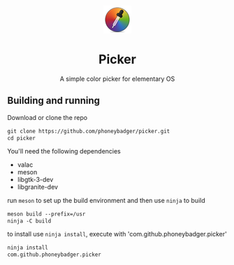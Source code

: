 <div align="center">
  <div align="center">
    <img src="data/icons/64.png" width="64">
  </div>
  <h1 align="center">Picker</h1>
  <div align="center">A simple color picker for elementary OS</div>
</div>

## Building and running
Download or clone the repo
```
git clone https://github.com/phoneybadger/picker.git
cd picker
```
You'll need the following dependencies
- valac
- meson
- libgtk-3-dev
- libgranite-dev

run `meson` to set up the build environment and then use `ninja` to build
```
meson build --prefix=/usr
ninja -C build
```
to install use `ninja install`, execute with 'com.github.phoneybadger.picker'
```
ninja install
com.github.phoneybadger.picker
```
